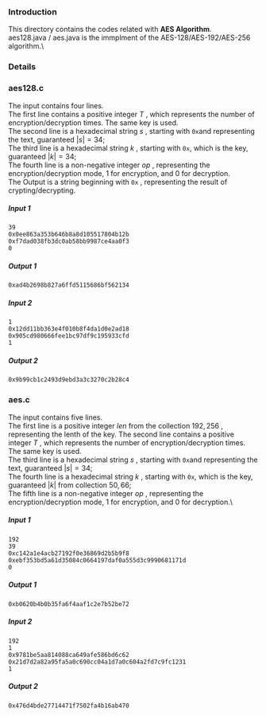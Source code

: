### Introduction
This directory contains the codes related with **AES Algorithm**.\
aes128.java / aes.java is the immplment of the AES-128/AES-192/AES-256 algorithm.\
### Details
### aes128.c
The input contains four lines.\
The first line contains a positive integer $T$ , which represents the number of encryption/decryption times. The same key is used.\
The second line is a hexadecimal string $s$ , starting with `0x`and representing the text, guaranteed $|s|=34$;\
The third line is a hexadecimal string $k$ , starting with `0x`, which is the key, guaranteed $|k|=34$;\
The fourth line is a non-negative integer $op$ , representing the encryption/decryption mode, 1 for encryption, and 0 for decryption.\
The Output is a string beginning with `0x` , representing the result of crypting/decrypting.
##### Input 1
```
39
0x0ee863a353b646b8a8d105517804b12b
0xf7dad038fb3dc0ab58bb9987ce4aa0f3
0
```
##### Output 1
```
0xad4b2698b827a6ffd5115686bf562134
```
##### Input 2
```
1
0x12dd11bb363e4f010b8f4da1d0e2ad18
0x905cd980666fee1bc97df9c195933cfd
1
```
##### Output 2
```
0x9b99cb1c2493d9ebd3a3c3270c2b28c4
```
### aes.c
The input contains five lines.\
The first line is a positive integer $len$ from the collection ${192,256}$ , representing the lenth of the key. 
The second line contains a positive integer $T$ , which represents the number of encryption/decryption times. The same key is used.\
The third line is a hexadecimal string $s$ , starting with `0x`and representing the text, guaranteed $|s|=34$;\
The fourth line is a hexadecimal string $k$ , starting with `0x`, which is the key, guaranteed $|k|$ from collection ${50,66}$;\
The fifth line is a non-negative integer $op$ , representing the encryption/decryption mode, 1 for encryption, and 0 for decryption.\
##### Input 1
```
192
39
0xc142a1e4acb27192f0e36869d2b5b9f8
0xebf353bd5a61d35084c0664197daf0a555d3c9990681171d
0
```
##### Output 1
```
0xb0620b4b0b35fa6f4aaf1c2e7b52be72
```
##### Input 2
```
192
1
0x9781be5aa814088ca649afe586bd6c62
0x21d7d2a82a95fa5a0c690cc04a1d7a0c604a2fd7c9fc1231
1
```
##### Output 2
```
0x476d4bde27714471f7502fa4b16ab470
```



